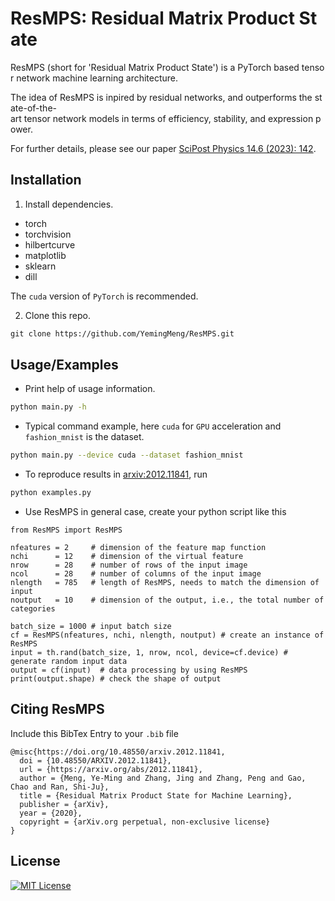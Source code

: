 # ResMPS: Residual Matrix Product State

ResMPS (short for 'Residual Matrix Product State') is a PyTorch based tensor network machine learning architecture.

The idea of ResMPS is inpired by residual networks, and outperforms the state-of-the-art tensor network models in terms of efficiency, stability, and expression power.

For further details, please see our paper [SciPost Physics 14.6 (2023): 142](https://scipost.org/SciPostPhys.14.6.142).

## Installation
1. Install dependencies.
  - torch
  - torchvision
  - hilbertcurve
  - matplotlib
  - sklearn
  - dill

The `cuda` version of `PyTorch` is recommended.

2. Clone this repo.
```bash
git clone https://github.com/YemingMeng/ResMPS.git
```

## Usage/Examples
- Print help of usage information.
```bash
python main.py -h
```
- Typical command example, here `cuda` for `GPU` acceleration and `fashion_mnist` is the dataset.
```bash
python main.py --device cuda --dataset fashion_mnist
```
- To reproduce results in [arxiv:2012.11841](https://scipost.org/submissions/2012.11841/), run
```bash
python examples.py
```
- Use ResMPS in general case, create your python script like this
```
from ResMPS import ResMPS

nfeatures = 2     # dimension of the feature map function
nchi      = 12    # dimension of the virtual feature
nrow      = 28    # number of rows of the input image
ncol      = 28    # number of columns of the input image
nlength   = 785   # length of ResMPS, needs to match the dimension of input
noutput   = 10    # dimension of the output, i.e., the total number of categories

batch_size = 1000 # input batch size
cf = ResMPS(nfeatures, nchi, nlength, noutput) # create an instance of ResMPS
input = th.rand(batch_size, 1, nrow, ncol, device=cf.device) # generate random input data
output = cf(input)  # data processing by using ResMPS
print(output.shape) # check the shape of output
```

## Citing ResMPS
Include this BibTex Entry to your `.bib` file
```
@misc{https://doi.org/10.48550/arxiv.2012.11841,
  doi = {10.48550/ARXIV.2012.11841},
  url = {https://arxiv.org/abs/2012.11841},
  author = {Meng, Ye-Ming and Zhang, Jing and Zhang, Peng and Gao, Chao and Ran, Shi-Ju},
  title = {Residual Matrix Product State for Machine Learning},
  publisher = {arXiv},
  year = {2020},
  copyright = {arXiv.org perpetual, non-exclusive license}
}
```

## License

[![MIT License](https://img.shields.io/badge/License-MIT-green.svg)](https://choosealicense.com/licenses/mit/)